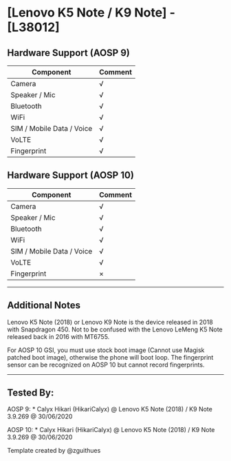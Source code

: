 # [Lenovo K5 Note / K9 Note] - [L38012]

## Hardware Support (AOSP 9)
| Component                 |      Comment                                              |
|---------------------------|-----------------------------------------------------------|
| Camera                    | √                                                         |
| Speaker / Mic             | √                                                         |
| Bluetooth                 | √                                                         |
| WiFi                      | √                                                         |
| SIM / Mobile Data / Voice | √                                                         |
| VoLTE                     | √                                                         |
| Fingerprint               | √                                                         |

## Hardware Support (AOSP 10)
| Component                 |      Comment                                              |
|---------------------------|-----------------------------------------------------------|
| Camera                    | √                                                         |
| Speaker / Mic             | √                                                         |
| Bluetooth                 | √                                                         |
| WiFi                      | √                                                         |
| SIM / Mobile Data / Voice | √                                                         |
| VoLTE                     | √                                                         |
| Fingerprint               | ×                                                         |

***
## Additional Notes

Lenovo K5 Note (2018) or Lenovo K9 Note is the device released in 2018 with Snapdragon 450. Not to be confused with the Lenovo LeMeng K5 Note released back in 2016 with MT6755.

For AOSP 10 GSI, you must use stock boot image (Cannot use Magisk patched boot image), otherwise the phone will boot loop. The fingerprint sensor can be recognized on AOSP 10 but cannot record fingerprints.

***


## Tested By:
AOSP 9: * Calyx Hikari (HikariCalyx) @ Lenovo K5 Note (2018) / K9 Note 3.9.269 @ 30/06/2020

AOSP 10: * Calyx Hikari (HikariCalyx) @ Lenovo K5 Note (2018) / K9 Note 3.9.269 @ 30/06/2020

Template created by @zguithues